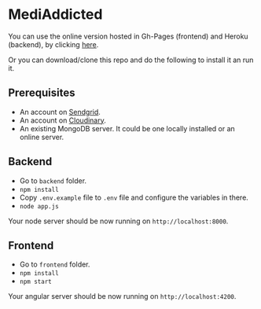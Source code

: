 # MediAddicted

You can use the online version hosted in Gh-Pages (frontend) and Heroku (backend), by clicking [here](https://yisus82.github.io/hackabos-final-project).

Or you can download/clone this repo and do the following to install it an run it.

## Prerequisites

- An account on [Sendgrid](https://sendgrid.com).
- An account on [Cloudinary](https://cloudinary.com).
- An existing MongoDB server. It could be one locally installed or an online server.

## Backend

- Go to `backend` folder.
- `npm install`
- Copy `.env.example` file to `.env` file and configure the variables in there.
- `node app.js`

Your node server should be now running on `http://localhost:8000`.

## Frontend

- Go to `frontend` folder.
- `npm install`
- `npm start`

Your angular server should be now running on `http://localhost:4200`.
